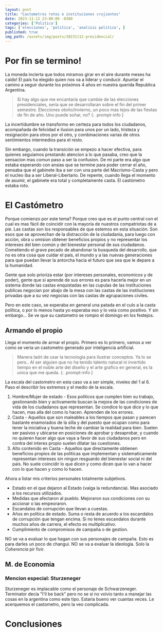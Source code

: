 ```yaml
---
layout: post
title: "Castometros rotos e instituciones crujientes"
date: 2023-11-12 23:00:00 -0300
categories: ['Politica'] 
tags: ['elecciones', 'politica', 'analisis politico', ]
published: true
img_path: /assets/img/posts/20231112-presidencial/
---
```


# Por fin se termino!

La moneda incierta que todos miramos girar en el aire durante meses ha caido! El país ha elegido quien nos va a liderar y conducir. Apuntar el camino a seguir durante los próximos 4 años en nuestra querida Republica Argentina. 

> Si hay algo que me encantaría que cambie de las elecciones presidenciales, sería que se desarrollaran sobre el fin del primer semestre. Elecciones otoño/invierno, un poco mas lejos de las fiestas de fin de año. Uno puede soñar, no?
{: .prompt-info }


La incertidumbre se transformo en certeza para todos los ciudadanos, acompañada de felicidad e ilusion para unos por un lado, tristeza y resignación para otros por el otro, y combinaciones varias de otros sentimientos intermedios para el resto.

Sin embargo, cuando la transición se empezo a hacer efectiva, para quienes seguiamos prestando atencion a lo que pasaba, creo que la sensacion mas comun paso a ser la confusion. De mi parte era algo que estaba esperando con ansias que se termine para poder cerrar el año, pensaba que el gabinete iba a ser con una parte del Macrismo-Casta y pero el nucleo iba a ser Liberal-Libertario. De repente, cuando llega el momento de asumir, el gabinete era total y completamente casta. El castómetro estaba roto.

# El Castómetro

Porque comienzo por este tema? Porque creo que es el punto central con el cual es mas fácil de coincidir con la mayoría de nuestros compatriotas de a pie. Las castas son los responsables de que estemos en esta situación. Son esos que se aprovechan de la distracción de la ciudadanía, para luego con acción, obra u omision obtener beneficios propios y no representar los intereses del bien común y del bienestar personal de sus ciudadanos. Cometiendo el grave pecado de abandonar la busqueda del desarrollo, que no es otra cosa que cuidar el país, el mundo y a las nuevas generaciones para que puedan llevar la antorcha hacia el futuro que sea que le depare a la humanidad.

Gente que solo prioriza estar (por intereses personales, economicos y de poder), gente que si aprende de sus errores es para hacerla mejor en un sistema donde las castas enquistadas en las cupulas de las instituciones publicas negocian por abajo de la mesa con las castas de las instituciones privadas que a su vez negocias con las castas de agrupaciones civiles. 

Pero en este caso, se esperaba en general una patada en el culo a la casta política, o por lo menos hasta yo esperaba eso y lo veia como positivo. Y sin embargo... Se ve que su castometro se rompio el domingo en los festejos.

## Armando el propio
Llega el momento de armar el propio. Primero es lo primero, vamos a ver como se veria un castometro generado por inteligencia artificial. 

> Manera ladri de usar la tecnología para ilustrar conceptos. Ya lo se pero.. Al ser alguien que no ha tenido talento natural ni invertido tiempo en el noble arte del diseño y el arte grafico en general, es la unica que me queda. 
{: .prompt-info }

La escala del castometro en esta caso va a ser simple, niveles del 1 al 6. Paso el describir los extremos y el medio de la escala.

1. Hombre/Mujer de estado - Esos politicos que cumplen bien su trabajo, gestionando bien y activamente buscan la mejora de las condiciones de vida de los ciudadanos que representan. Se condice lo que dice y lo que hacen, mas alla del como lo hacen. Aprenden de los errores.
3. Casta - Aquellos que son maleables a los tiempos que pasan y parecen bastante enamorados de la silla y del puesto que ocupan como para tener la iniciativa y buena leche de cambiar la realidad para bien. Suelen ser pasivos y ubicarse en posiciones de aprobar y desaprobar, y cuando no quieren hacer algo que vaya a favor de sus ciudadanos pero en contra del interes propio suelen dilatar las cuestiones.
6. Alto contenido en Casta - Aquellos que directamente obtienen beneficios propios de las politicas que implementan y sistematicamente representan intereses sin ningun resguardo del bienestar social ni del país. No suele coincidir lo que dicen y como dicen que lo van a hacer con lo que hacen y como lo hacen.

Ahora a listar mis criterios personales totalmente subjetivos. 

- Estado en el que dejaron al Estado (valga la redundancia). Mas asociado a los recursos utilizados.
- Medidas que afectaron al pueblo. Mejoraron sus condiciones con su accionar o las empeoraron.
- Escandalos de corrupción que llevan a cuestas. 
- Años en politica de estado. Suma o resta de acuerdo a los escandalos de corrupción que tengan encima. Si no tenes escandalos durante muchos años de carrera, el efecto es multiplicativo. 
- Cumplimiento de compromisos de campaña o de gestion.

NO se va a evaluar lo que hagan con sus personajes de campaña. Esto es para darles un poco de changui.
NO se va a evaluar la ideología. Solo la _Coherencia_ pir fivir. 

## M. de Economia

### Mencion especial: Sturzeneger

Sturzeneger es implacable como el personaje de Schwarzeneger. Terminator decía "I'll be back" pero no se si no volvio tanto a manejar las cosas en la argentina como este tipo. Estaria bueno ver cuantas veces. Le acerquemos el castometro, pero la veo complicada. 



# Conclusiones

